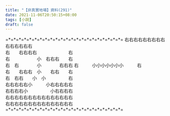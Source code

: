 ```yaml
---
title: "【非真實地場】資料(291)"
date: 2021-11-06T20:50:15+08:00
tags: [小說]
draft: false
---
```


=\*=\*=\*=\*=\*=\*=\*=\*=\*=\*=\*=\*=\*=\*=\*=\*=\*=\*=\*=\*=\*=\*= 
右右右右右右右右右右右右右右右  
右　　右右右右　　　　　　　右  
右　　　　　　小　右右右　　右  
右　右　　　　小　　　　右右右
右　　　小小小小小小小　　　右  
右　　右右右　小　　右右　　右  
右　右右　　小　小　　　　　右  
右右右右右小　　　小右右右右右  
右右右右小　　　　　小右右右右  
右右右右右右右右右右右右右右右  
右右右右右右右右右右右右右右右    
=\*=\*=\*=\*=\*=\*=\*=\*=\*=\*=\*=\*=\*=\*=\*=\*=\*=\*=\*=\*=\*=\*=  